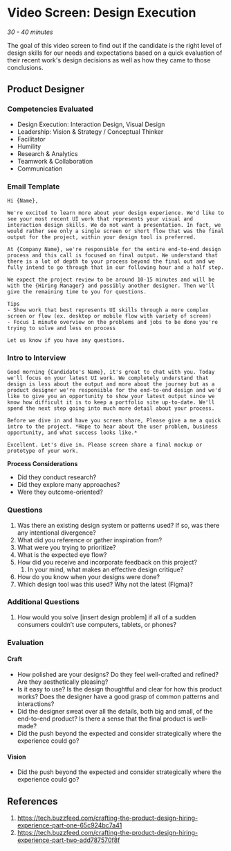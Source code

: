# Video Screen: Design Execution

*30 - 40 minutes*

The goal of this video screen to find out if the candidate is the right level of design skills for our needs and expectations based on a quick evaluation of their recent work's design decisions as well as how they came to those conclusions.

## Product Designer

### Competencies Evaluated
- Design Execution: Interaction Design, Visual Design
- Leadership: Vision & Strategy / Conceptual Thinker
- Facilitator
- Humility
- Research & Analytics
- Teamwork & Collaboration
- Communication


### Email Template
```
Hi {Name},

We're excited to learn more about your design experience. We'd like to see your most recent UI work that represents your visual and interaction design skills. We do not want a presentation. In fact, we would rather see only a single screen or short flow that was the final output for the project, within your design tool is preferred.

At {Company Name}, we're responsible for the entire end-to-end design process and this call is focused on final output. We understand that there is a lot of depth to your process beyond the final out and we fully intend to go through that in our following hour and a half step.

We expect the project review to be around 10-15 minutes and will be with the {Hiring Manager} and possibly another designer. Then we'll give the remaining time to you for questions.

Tips
- Show work that best represents UI skills through a more complex screen or flow (ex. desktop or mobile flow with variety of screen)
- Focus 1 minute overview on the problems and jobs to be done you're trying to solve and less on process

Let us know if you have any questions.
```

### Intro to Interview

```
Good morning {Candidate's Name}, it's great to chat with you. Today we'll focus on your latest UI work. We completely understand that design is less about the output and more about the journey but as a product designer we're responsible for the end-to-end design and we'd like to give you an opportunity to show your latest output since we know how difficult it is to keep a portfolio site up-to-date. We'll spend the next step going into much more detail about your process.

Before we dive in and have you screen share, Please give a me a quick intro to the project. *Hope to hear about the user problem, business opportunity, and what success looks like.*

Excellent. Let's dive in. Please screen share a final mockup or prototype of your work.
```

**Process Considerations**
* Did they conduct research?
* Did they explore many approaches?
* Were they outcome-oriented?


### Questions
1. Was there an existing design system or patterns used? If so, was there any intentional divergence?
2. What did you reference or gather inspiration from?
3. What were you trying to prioritize?
4. What is the expected eye flow? 
5. How did you receive and incorporate feedback on this project? 
   1. In your mind, what makes an effective design critique?
6. How do you know when your designs were done?
7. Which design tool was this used? Why not the latest (Figma)?

### Additional Questions
1. How would you solve [insert design problem] if all of a sudden consumers couldn’t use computers, tablets, or phones?


### Evaluation
#### Craft
- How polished are your designs? Do they feel well-crafted and refined? Are they aesthetically pleasing?
- Is it easy to use? Is the design thoughtful and clear for how this product works? Does the designer have a good grasp of common patterns and interactions?
- Did the designer sweat over all the details, both big and small, of the end-to-end product? Is there a sense that the final product is well-made? 
- Did the push beyond the expected and consider strategically where the experience could go?

#### Vision
- Did the push beyond the expected and consider strategically where the experience could go?



## References
1. https://tech.buzzfeed.com/crafting-the-product-design-hiring-experience-part-one-65c924bc7a41
2. https://tech.buzzfeed.com/crafting-the-product-design-hiring-experience-part-two-add787570f8f